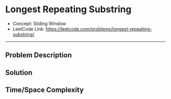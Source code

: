 # Longest Repeating Substring

- Concept: Sliding Window
- LeetCode Link: https://leetcode.com/problems/longest-repeating-substring/

---

## Problem Description

## Solution

## Time/Space Complexity

